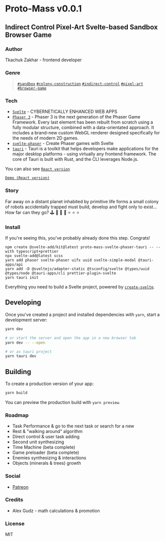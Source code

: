 # Proto-Mass v0.0.1

## Indirect Control Pixel-Art Svelte-based Sandbox Browser Game

### Author

Tkachuk Zakhar - frontend developer

### Genre

> [`#sandbox`](https://en.wikipedia.org/wiki/Sandbox_game) [`#colony-construction`](https://en.wikipedia.org/wiki/City-building_game)
> [`#indirect-control`](https://game-studies.fandom.com/wiki/Indirect_Control) [`#pixel-art`](https://en.wikipedia.org/wiki/Pixel_art) [`#browser-game`](https://en.wikipedia.org/wiki/Browser_game)

### Tech

-   [`Svelte`](https://svelte.dev/) - CYBERNETICALLY ENHANCED WEB APPS
-   [`Phaser 3`](https://phaser.io/phaser3) - Phaser 3 is the next generation of the Phaser Game Framework. Every last element has been rebuilt from scratch using a fully modular structure, combined with a data-orientated approach. It includes a brand-new custom WebGL renderer designed specifically for the needs of modern 2D games.
-   [`svelte-phaser`](https://svelte-phaser.com/) - Create Phaser games with Svelte
-   [`tauri`](https://tauri.studio/) - Tauri is a toolkit that helps developers make applications for the major desktop platforms - using virtually any frontend framework. The core of Tauri is built with Rust, and the CLI leverages Node.js.

You can also see [`React version`](https://github.com/imhul/proto-mass.git)

[`Demo (React version)`](https://github.com/imhul/proto-mass.git)

### Story

Far away on a distant planet inhabited by primitive life forms a small colony of robots accidentally trapped must build, develop and fight only to exist...
How far can they go? 🕹 🎲 🌌 🎰 ⭐ ⭐ ⭐

### Install

If you're seeing this, you've probably already done this step. Congrats!

```
npm create @svelte-add/kit@latest proto-mass-svelte-phaser-tauri -- --with typescript+prettier
npx svelte-add@latest scss
yarn add phaser svelte-phaser uifx uuid svelte-simple-modal @tauri-apps/api
yarn add -D @sveltejs/adapter-static @tsconfig/svelte @types/uuid @types/node @tauri-apps/cli prettier-plugin-svelte
yarn tauri init
```

Everything you need to build a Svelte project, powered by [`create-svelte`](https://github.com/sveltejs/kit/tree/main/packages/create-svelte).

## Developing

Once you've created a project and installed dependencies with `yarn`, start a development server:

```bash
yarn dev

# or start the server and open the app in a new browser tab
yarn dev -- --open

# or as tauri project
yarn tauri dev
```

## Building

To create a production version of your app:

```bash
yarn build
```

You can preview the production build with `yarn preview`.

### Roadmap

-   Task Performance & go to the next task or search for a new
-   Rest & "walking around" algorithm
-   Direct control & user task adding
-   Second unit synthesizing
-   Time Machine (beta complete)
-   Game preloader (beta complete)
-   Enemies synthesizing & interactions
-   Objects (minerals & trees) growth

### Social

-   [Patreon](https://www.patreon.com/protomass?fan_landing=true)

### Credits

-   Alex Gudz - math calculations & promotion

### License

MIT
